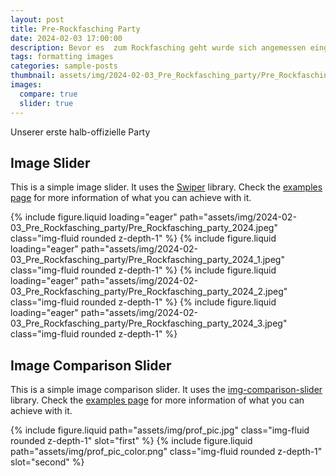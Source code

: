 ```yaml
---
layout: post
title: Pre-Rockfasching Party
date: 2024-02-03 17:00:00
description: Bevor es  zum Rockfasching geht wurde sich angemessen eingestimmt.
tags: formatting images
categories: sample-posts
thumbnail: assets/img/2024-02-03_Pre_Rockfasching_party/Pre_Rockfasching_party_2024.jpeg
images:
  compare: true
  slider: true
---
```


Unserer erste halb-offizielle Party

## Image Slider

This is a simple image slider. It uses the [Swiper](https://swiperjs.com/) library. Check the [examples page](https://swiperjs.com/demos) for more information of what you can achieve with it.

<swiper-container keyboard="true" navigation="true" pagination="true" pagination-clickable="true" pagination-dynamic-bullets="true" rewind="true">
  <swiper-slide>{% include figure.liquid loading="eager" path="assets/img/2024-02-03_Pre_Rockfasching_party/Pre_Rockfasching_party_2024.jpeg" class="img-fluid rounded z-depth-1" %}</swiper-slide>
  <swiper-slide>{% include figure.liquid loading="eager" path="assets/img/2024-02-03_Pre_Rockfasching_party/Pre_Rockfasching_party_2024_1.jpeg" class="img-fluid rounded z-depth-1" %}</swiper-slide>
  <swiper-slide>{% include figure.liquid loading="eager" path="assets/img/2024-02-03_Pre_Rockfasching_party/Pre_Rockfasching_party_2024_2.jpeg" class="img-fluid rounded z-depth-1" %}</swiper-slide>
  <swiper-slide>{% include figure.liquid loading="eager" path="assets/img/2024-02-03_Pre_Rockfasching_party/Pre_Rockfasching_party_2024_3.jpeg" class="img-fluid rounded z-depth-1" %}</swiper-slide>  
</swiper-container>

## Image Comparison Slider

This is a simple image comparison slider. It uses the [img-comparison-slider](https://img-comparison-slider.sneas.io/) library. Check the [examples page](https://img-comparison-slider.sneas.io/examples.html) for more information of what you can achieve with it.

<img-comparison-slider>
  {% include figure.liquid path="assets/img/prof_pic.jpg" class="img-fluid rounded z-depth-1" slot="first" %}
  {% include figure.liquid path="assets/img/prof_pic_color.png" class="img-fluid rounded z-depth-1" slot="second" %}
</img-comparison-slider>
